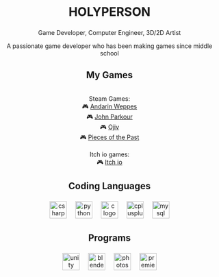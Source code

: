 <h1 align="center">HOLYPERSON</h1>

###

<p align="center">Game Developer, Computer Engineer, 3D/2D Artist</p>
<p align="center">A passionate game developer who has been making games since middle school<br></p>

<h2 align="center">My Games</h2>

<p align="center">
<br>Steam Games:<br>
🎮 <a href="https://store.steampowered.com/app/2516890/Andarin_Weppes/">Andarin Weppes</a><br>
🎮 <a href="https://store.steampowered.com/app/3686450/John_Parkour/">John Parkour</a><br>
🎮 <a href="https://store.steampowered.com/app/2205600/Ojiv/">Ojiv</a><br>
🎮 <a href="https://store.steampowered.com/app/2786650/Pieces_of_the_Past/">Pieces of the Past</a>
<br><br>Itch io games:<br>
🎮 <a href="https://omy181.itch.io/">Itch io</a>
</p>

###

<h2 align="center">Coding Languages</h2>

###

<div align="center">
  <img src="https://cdn.jsdelivr.net/gh/devicons/devicon/icons/csharp/csharp-original.svg" height="40" alt="csharp logo" />
  <img width="12" />
  <img src="https://cdn.jsdelivr.net/gh/devicons/devicon/icons/python/python-original.svg" height="40" alt="python logo" />
  <img width="12" />
  <img src="https://cdn.jsdelivr.net/gh/devicons/devicon/icons/c/c-original.svg" height="40" alt="c logo" />
  <img width="12" />
  <img src="https://cdn.jsdelivr.net/gh/devicons/devicon/icons/cplusplus/cplusplus-original.svg" height="40" alt="cplusplus logo" />
  <img width="12" />
  <img src="https://cdn.jsdelivr.net/gh/devicons/devicon/icons/mysql/mysql-original.svg" height="40" alt="mysql logo" />
</div>

###

<h2 align="center">Programs</h2>

###

<div align="center">
  <img src="https://cdn.jsdelivr.net/gh/devicons/devicon/icons/unity/unity-original.svg" height="40" alt="unity logo" />
  <img width="12" />
  <img src="https://cdn.jsdelivr.net/gh/devicons/devicon/icons/blender/blender-original.svg" height="40" alt="blender logo" />
  <img width="12" />
  <img src="https://cdn.jsdelivr.net/gh/devicons/devicon/icons/photoshop/photoshop-plain.svg" height="40" alt="photoshop logo" />
  <img width="12" />
  <img src="https://cdn.jsdelivr.net/gh/devicons/devicon/icons/premierepro/premierepro-plain.svg" height="40" alt="premierepro logo" />
</div>
